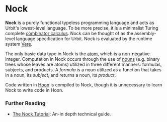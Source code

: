# Nock

**Nock** is a purely functional typeless programming language and acts as Urbit's lowest-level language. To be more precise, it is a minimalist Turing complete [combinator calculus](https://en.wikipedia.org/wiki/Combinatory_logic). Nock can be thought of as the assembly-level language specification for Urbit. Nock is evaluated by the runtime system [Vere](/glossary/vere).

The only basic data type in Nock is the [atom](/glossary/atom), which is a non-negative integer. Computation in Nock occurs through the use of [nouns](/glossary/noun) (e.g. binary trees whose leaves are atoms) utilized in three different manners: formulas, subjects, and products. A _formula_ is a noun utilized as a function that takes in a noun, its _subject_, and returns a noun, its _product_.

Code written in [Hoon](/glossary/hoon) is compiled to Nock, though it is unnecessary to learn Nock to write code in Hoon.

### Further Reading

- [The Nock Tutorial](/language/nock/): An-in depth technical guide.
